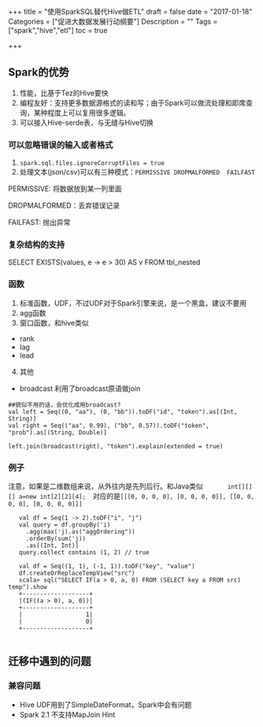 +++
title = "使用SparkSQL替代Hive做ETL"
draft = false
date = "2017-01-18"
Categories = ["促进大数据发展行动纲要"] 
Description = "" 
Tags = ["spark","hive","etl"] 
toc = true

+++

## Spark的优势

1. 性能，比基于Tez的Hive要快
2. 编程友好：支持更多数据源格式的读和写；由于Spark可以做流处理和即席查询，某种程度上可以复用很多逻辑。
3. 可以接入Hive-serde表，与无缝与Hive切换

### 可以忽略错误的输入或者格式
1. `spark.sql.files.ignoreCorruptFiles = true`
2. 处理文本(json/csv)可以有三种模式：`PERMISSIVE DROPMALFORMED  FAILFAST `

PERMISSIVE: 将数据放到某一列里面

DROPMALFORMED：丢弃错误记录

FAILFAST: 抛出异常

### 复杂结构的支持
SELECT EXISTS(values, e -> e > 30) AS v FROM tbl_nested


### 函数
1. 标准函数，UDF，不过UDF对于Spark引擎来说，是一个黑盒，建议不要用
2. agg函数
3. 窗口函数，和hive类似
- rank 
- lag
- lead
4. 其他
- broadcast 利用了broadcast原语做join
```
##貌似不用的话，会优化成用broadcast?
val left = Seq((0, "aa"), (0, "bb")).toDF("id", "token").as[(Int, String)]
val right = Seq(("aa", 0.99), ("bb", 0.57)).toDF("token", "prob").as[(String, Double)]

left.join(broadcast(right), "token").explain(extended = true)
```

### 例子
注意，如果是二维数组来说，从外往内是先列后行。和Java类似`        int[][][] a=new int[2][2][4];  
`对应的是` [[[0, 0, 0, 0], [0, 0, 0, 0]], [[0, 0, 0, 0], [0, 0, 0, 0]]]  
`
```
   val df = Seq(1 -> 2).toDF("i", "j")
   val query = df.groupBy('i)
     .agg(max('j).as("aggOrdering"))
     .orderBy(sum('j))
     .as[(Int, Int)]
   query.collect contains (1, 2) // true
   
   val df = Seq((1, 1), (-1, 1)).toDF("key", "value")
   df.createOrReplaceTempView("src")
   scala> sql("SELECT IF(a > 0, a, 0) FROM (SELECT key a FROM src) temp").show
   +-------------------+
   |(IF((a > 0), a, 0))|
   +-------------------+
   |                  1|
   |                  0|
   +-------------------+
   
   ```
## 迁移中遇到的问题
### 兼容问题
- Hive UDF用到了SimpleDateFormat，Spark中会有问题
- Spark 2.1 不支持MapJoin Hint